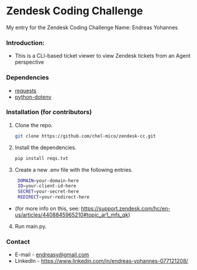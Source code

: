 # Zendesk Coding Challenge

My entry for the Zendesk Coding Challenge
Name: Endreas Yohannes

### Introduction:
* This is a CLI-based ticket viewer to view Zendesk tickets from an Agent perspective

### Dependencies
* [requests](https://docs.python-requests.org/en/latest/)
* [python-dotenv](https://pypi.org/project/python-dotenv/)

### Installation (for contributors)

1. Clone the repo.
   ```sh
   git clone https://github.com/chel-mico/zendesk-cc.git
   ```
2. Install the dependencies.
   ```sh
   pip install reqs.txt
   ```
3. Create a new .env file with the following entries.
   ```sh
    DOMAIN=your-domain-here
    ID=your-client-id-here
    SECRET=your-secret-here
    REDIRECT=your-redirect-here
   ```
* (for more info on this, see: https://support.zendesk.com/hc/en-us/articles/4408845965210#topic_ar1_mfs_qk)
4. Run main.py.

### Contact
* E-mail - endreasy@gmail.com
* LinkedIn - https://www.linkedin.com/in/endreas-yohannes-077121208/

